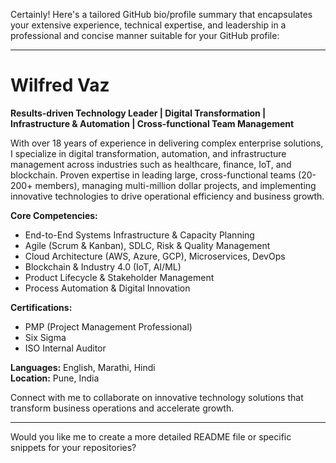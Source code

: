 Certainly! Here's a tailored GitHub bio/profile summary that encapsulates your extensive experience, technical expertise, and leadership in a professional and concise manner suitable for your GitHub profile:

---

# Wilfred Vaz

**Results-driven Technology Leader | Digital Transformation | Infrastructure & Automation | Cross-functional Team Management**

With over 18 years of experience in delivering complex enterprise solutions, I specialize in digital transformation, automation, and infrastructure management across industries such as healthcare, finance, IoT, and blockchain. Proven expertise in leading large, cross-functional teams (20-200+ members), managing multi-million dollar projects, and implementing innovative technologies to drive operational efficiency and business growth.

**Core Competencies:**
- End-to-End Systems Infrastructure & Capacity Planning
- Agile (Scrum & Kanban), SDLC, Risk & Quality Management
- Cloud Architecture (AWS, Azure, GCP), Microservices, DevOps
- Blockchain & Industry 4.0 (IoT, AI/ML)
- Product Lifecycle & Stakeholder Management
- Process Automation & Digital Innovation

**Certifications:**
- PMP (Project Management Professional)
- Six Sigma
- ISO Internal Auditor

**Languages:** English, Marathi, Hindi  
**Location:** Pune, India

Connect with me to collaborate on innovative technology solutions that transform business operations and accelerate growth.

---

Would you like me to create a more detailed README file or specific snippets for your repositories?
